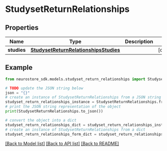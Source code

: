 # StudysetReturnRelationships


## Properties

Name | Type | Description | Notes
------------ | ------------- | ------------- | -------------
**studies** | [**StudysetReturnRelationshipsStudies**](StudysetReturnRelationshipsStudies.md) |  | [optional] 

## Example

```python
from neurostore_sdk.models.studyset_return_relationships import StudysetReturnRelationships

# TODO update the JSON string below
json = "{}"
# create an instance of StudysetReturnRelationships from a JSON string
studyset_return_relationships_instance = StudysetReturnRelationships.from_json(json)
# print the JSON string representation of the object
print(StudysetReturnRelationships.to_json())

# convert the object into a dict
studyset_return_relationships_dict = studyset_return_relationships_instance.to_dict()
# create an instance of StudysetReturnRelationships from a dict
studyset_return_relationships_form_dict = studyset_return_relationships.from_dict(studyset_return_relationships_dict)
```
[[Back to Model list]](../README.md#documentation-for-models) [[Back to API list]](../README.md#documentation-for-api-endpoints) [[Back to README]](../README.md)


